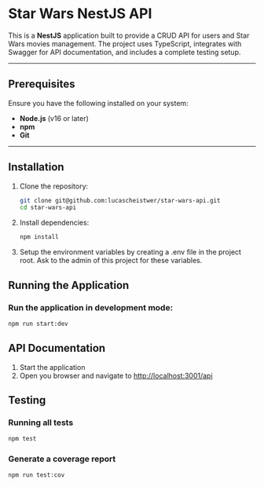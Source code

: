 # Star Wars NestJS API

This is a **NestJS** application built to provide a CRUD API for users and Star Wars movies management. The project uses TypeScript, integrates with Swagger for API documentation, and includes a complete testing setup.

---

## Prerequisites

Ensure you have the following installed on your system:

- **Node.js** (v16 or later)
- **npm**
- **Git**

---

## Installation

1. Clone the repository:
   ```bash
   git clone git@github.com:lucascheistwer/star-wars-api.git
   cd star-wars-api
   ```
2. Install dependencies:
   ```bash
   npm install
   ```
3. Setup the environment variables by creating a .env file in the project root. Ask to the admin of this project for these variables.

## Running the Application

### Run the application in development mode:

```bash
npm run start:dev
```

## API Documentation

1. Start the application
2. Open you browser and navigate to [http://localhost:3001/api](http://localhost:3001/api)

## Testing

### Running all tests

```bash
npm test
```

### Generate a coverage report

```bash
npm run test:cov
```
